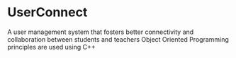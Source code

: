 # UserConnect
A user management system that fosters better connectivity and collaboration between students and teachers
Object Oriented Programming principles are used using C++
